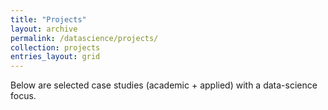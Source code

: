 ```yaml
---
title: "Projects"
layout: archive
permalink: /datascience/projects/
collection: projects
entries_layout: grid
---
```


Below are selected case studies (academic + applied) with a data-science focus.
